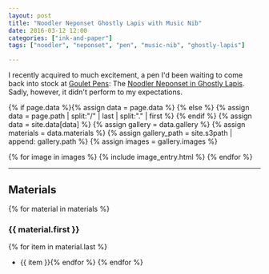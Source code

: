```yaml
---
layout: post
title: "Noodler Neponset Ghostly Lapis with Music Nib"
date: 2016-03-12 12:00
categories: ["ink-and-paper"]
tags: ["noodler", "neponset", "pen", "music-nib", "ghostly-lapis"]

---
```


I recently acquired to much excitement, a pen I'd been waiting to come back into stock at [Goulet Pens](http://www.gouletpens.com): The [Noodler Neponset in Ghostly Lapis](http://www.gouletpens.com/n12074/p/N12074). Sadly, however, it didn't perform to my expectations.

{% if page.data %}{% assign data = page.data %}
{% else %}
{% assign data = page.path | split:"/" | last | split:"." | first %}
{% endif %}
{% assign data = site.data[data] %}
{% assign gallery = data.gallery %}
{% assign materials = data.materials %}
{% assign gallery_path = site.s3path | append: gallery.path %}
{% assign images = gallery.images %}

{% for image in images %}
{% include image_entry.html %}
{% endfor %}


*******


## Materials
{% for material in materials %}
### {{ material.first }}
{% for item in material.last %}
* {{ item }}{% endfor %}
{% endfor %}
